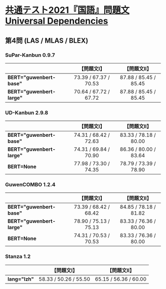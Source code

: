 [共通テスト2021『国語』問題文Universal Dependencies](https://github.com/KoichiYasuoka/UD-KyotsuTest2021Kokugo)
====

## 第4問 (LAS / MLAS / BLEX)

### SuPar-Kanbun 0.9.7

|   |【問題文Ⅰ】|【問題文Ⅱ】|
|---|:---------:|:---------:|
|**BERT="guwenbert-base"** |73.39 / 67.37 / 70.53|87.88 / 85.45 / 85.45|
|**BERT="guwenbert-large"**|70.64 / 67.72 / 67.72|87.88 / 85.45 / 85.45|

### UD-Kanbun 2.9.8

|   |【問題文Ⅰ】|【問題文Ⅱ】|
|---|:---------:|:---------:|
|**BERT="guwenbert-base"** |74.31 / 68.42 / 72.63|83.33 / 78.18 / 80.00|
|**BERT="guwenbert-large"**|74.31 / 69.84 / 70.90|86.36 / 80.00 / 83.64|
|**BERT=None**             |77.98 / 73.30 / 74.35|78.79 / 73.39 / 78.90|

### GuwenCOMBO 1.2.4

|   |【問題文Ⅰ】|【問題文Ⅱ】|
|---|:---------:|:---------:|
|**BERT="guwenbert-base"** |73.39 / 68.42 / 68.42|84.85 / 78.18 / 81.82|
|**BERT="guwenbert-large"**|78.90 / 75.13 / 75.13|83.33 / 76.36 / 80.00|
|**BERT=None**             |74.31 / 70.53 / 70.53|83.33 / 76.36 / 80.00|

### Stanza 1.2

|   |【問題文Ⅰ】|【問題文Ⅱ】|
|---|:---------:|:---------:|
|**lang="lzh"**|58.33 / 50.26 / 55.50|65.15 / 56.36 / 60.00|

